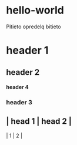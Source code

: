 # hello-world
Pitieto opredelq bitieto
# header 1

## header 2 
#### header 4
### header 3
| head 1 | head 2 |
-------------------
| 1    | 2 | 

